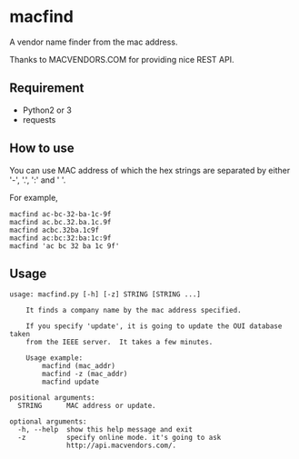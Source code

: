 macfind
=======

A vendor name finder from the mac address.

Thanks to MACVENDORS.COM for providing nice REST API.

## Requirement

- Python2 or 3
- requests

## How to use

You can use MAC address of which the hex strings are separated by
either '-', '.', ':' and ' '.

For example,

    macfind ac-bc-32-ba-1c-9f
    macfind ac.bc.32.ba.1c.9f
    macfind acbc.32ba.1c9f
    macfind ac:bc:32:ba:1c:9f
    macfind 'ac bc 32 ba 1c 9f'

## Usage

    usage: macfind.py [-h] [-z] STRING [STRING ...]
    
        It finds a company name by the mac address specified.
        
        If you specify 'update', it is going to update the OUI database taken
        from the IEEE server.  It takes a few minutes.
    
        Usage example:
            macfind (mac_addr)
            macfind -z (mac_addr)
            macfind update
    
    positional arguments:
      STRING      MAC address or update.
    
    optional arguments:
      -h, --help  show this help message and exit
      -z          specify online mode. it's going to ask
                  http://api.macvendors.com/.

